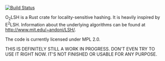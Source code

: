 [![Build Status](https://travis-ci.org/currymj/o2lsh.svg?branch=master)](https://travis-ci.org/currymj/o2lsh)

O<sub>2</sub>LSH is a Rust crate for locality-sensitive hashing. It is heavily
inspired by E<sup>2</sup>LSH. Information about the underlying algorithms can be
found at http://www.mit.edu/~andoni/LSH/.

The code is currently licensed under MPL 2.0.


THIS IS DEFINITELY STILL A WORK IN PROGRESS. DON'T EVEN TRY TO USE IT RIGHT NOW. IT'S NOT FINISHED OR USABLE FOR ANY PURPOSE.
